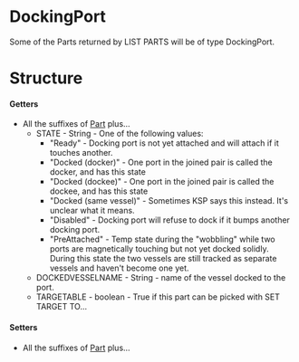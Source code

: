 # DockingPort

Some of the Parts returned by  LIST PARTS will be of type DockingPort.

Structure
=========

#### Getters

* All the suffixes of [Part](../part/index.html) plus...
  * STATE - String - One of the following values:
    * "Ready" - Docking port is not yet attached and will attach if it touches another.
    * "Docked (docker)" - One port in the joined pair is called the docker, and has this state
    * "Docked (dockee)" - One port in the joined pair is called the dockee, and has this state
    * "Docked (same vessel)" - Sometimes KSP says this instead.  It's unclear what it means.
    * "Disabled" - Docking port will refuse to dock if it bumps another docking port.
    * "PreAttached" - Temp state during the "wobbling" while two ports are magnetically touching but not yet docked solidly.  During this state the two vessels are still tracked as separate vessels and haven't become one yet.
  * DOCKEDVESSELNAME - String - name of the vessel docked to the port.
  * TARGETABLE - boolean - True if this part can be picked with SET TARGET TO...

#### Setters
* All the suffixes of [Part](../part/index.html) plus...

